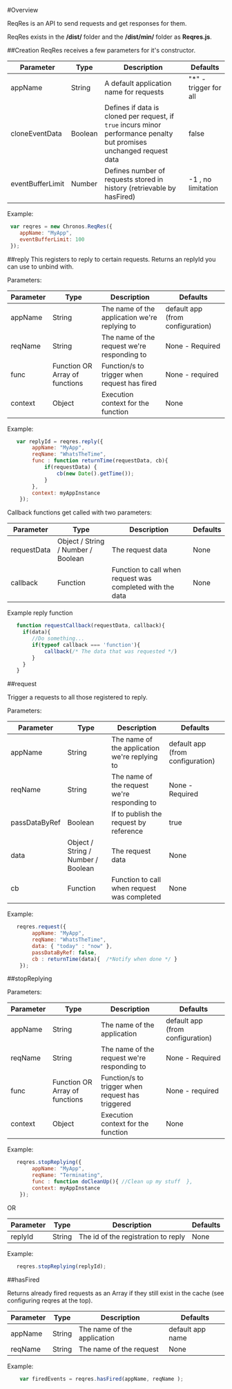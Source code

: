 #Overview

ReqRes is an API to send requests and get responses for them.

ReqRes exists in the <b>/dist/</b> folder and the <b>/dist/min/</b> folder as <b>Reqres.js</b>.

##Creation
ReqRes receives a few parameters for it's constructor.

| Parameter | Type | Description |  Defaults |
| ---       | ---  | ---         | ---       |
| appName | String | A default application name for requests | "*" - trigger for all |
| cloneEventData | Boolean | Defines if data is cloned per request, if ```true``` incurs minor performance penalty but promises unchanged request data | false |
| eventBufferLimit | Number | Defines number of requests stored in history (retrievable by hasFired) | -1 , no limitation |

Example:
```javascript
 var reqres = new Chronos.ReqRes({
    appName: "MyApp",
    eventBufferLimit: 100
 });
 ```


##reply
This registers to reply to certain requests.
Returns an replyId you can use to unbind with.

Parameters:

| Parameter | Type | Description |  Defaults |
| ---       | ---  | ---         | ---       |
| appName | String | The name of the application we're replying to | default app (from configuration) |
| reqName | String | The name of the request we're responding to | None - Required |
| func | Function OR Array of functions | Function/s to trigger when request has fired | None - required |
| context | Object | Execution context for the function | None |

Example:
```javascript
   var replyId = reqres.reply({
        appName: "MyApp",
        reqName: "WhatsTheTime",
        func : function returnTime(requestData, cb){
            if(requestData) {
                cb(new Date().getTime());
            }
        },
        context: myAppInstance
    });
```

Callback functions get called with two parameters:

| Parameter | Type | Description |  Defaults |
| ---       | ---  | ---         | ---       |
| requestData | Object / String / Number / Boolean | The request data | None |
| callback | Function | Function to call when request was completed with the data |  None |

Example reply function
```javascript
   function requestCallback(requestData, callback){
     if(data){
        //Do something...
        if(typeof callback === 'function'){
            callback(/* The data that was requested */)
        }
     }
   }
```

##request

Trigger a requests to all those registered to reply.

Parameters:

| Parameter | Type | Description |  Defaults |
| ---       | ---  | ---         | ---       |
| appName | String | The name of the application we're replying to | default app (from configuration) |
| reqName | String | The name of the request we're responding to | None - Required |
| passDataByRef | Boolean | If to publish the request by reference | true |
| data | Object / String / Number / Boolean | The request data | None |
| cb | Function | Function to call when request was completed |  None |

Example:
```javascript
   reqres.request({
        appName: "MyApp",
        reqName: "WhatsTheTime",
        data: { "today" : "now" },
        passDataByRef: false,
        cb : returnTime(data){  /*Notify when done */ }
    });
```

##stopReplying

Parameters:

| Parameter | Type | Description |  Defaults |
| ---       | ---  | ---         | ---       |
| appName | String | The name of the application| default app (from configuration) |
| reqName | String | The name of the request we're responding to | None - Required |
| func | Function OR Array of functions | Function/s to trigger when request has triggered | None - required |
| context | Object | Execution context for the function | None |

Example:
```javascript
   reqres.stopReplying({
        appName: "MyApp",
        reqName: "Terminating",
        func : function doCleanUp(){ //Clean up my stuff  },
        context: myAppInstance
    });
```

OR

| Parameter | Type | Description |  Defaults |
| ---       | ---  | ---         | ---       |
| replyId | String | The id of the registration to reply | None |

Example:
```javascript
   reqres.stopReplying(replyId);
```

##hasFired

Returns already fired requests as an Array if they still exist in the cache (see configuring reqres at the top).

| Parameter | Type | Description |  Defaults |
| ---       | ---  | ---         | ---       |
| appName | String | The name of the application | default app name |
| reqName | String | The name of the request | None |

Example:

```javascript
    var firedEvents = reqres.hasFired(appName, reqName );
```


